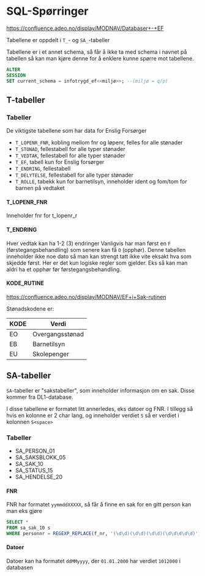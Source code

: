 # SQL-Spørringer

https://confluence.adeo.no/display/MODNAV/Databaser+-+EF

Tabellene er oppdelt i `T_`- og `SA_`-tabeller

Tabellene er i et annet schema, så får å ikke ta med schema i navnet på tabellen så kan man kjøre denne for å enklere kunne spørre
mot tabellene.

```sql
ALTER
SESSION
SET current_schema = infotrygd_ef<<miljø>>; --(miljø = q/p)
```

## T-tabeller

### Tabeller

De viktigste tabellene som har data for Enslig Forsørger

- `T_LOPENR_FNR`, kobling mellom fnr og løpenr, felles for alle stønader
- `T_STONAD`, fellestabell for alle typer stønader
- `T_VEDTAK`, fellestabell for alle typer stønader
- `T_EF`, tabell kun for Enslig forsørger
- `T_ENDRING`, fellestabell
- `T_DELYTELSE`, fellestabell for alle typer stønader
- `T_ROLLE`, tabekk kun for barnetilsyn, inneholder ident og fom/tom for barnen på vedtaket

#### T_LOPENR_FNR

Inneholder fnr for t_lopenr_r

#### T_ENDRING

Hver vedtak kan ha 1-2 (3) endringer Vanligvis har man først en `F` (førstegangsbehandling) som senere kan få `O` (opphør). Denne
tabellen inneholder ikke noe dato så man kan strengt tatt ikke vite eksakt hva som skjedde først. Her er det kun logiske regler
som gjelder. Eks så kan man aldri ha et opphør før førstegangsbehandling.

#### KODE_RUTINE

https://confluence.adeo.no/display/MODNAV/EF+i+Sak-rutinen

Stønadskodene er:

| KODE | Verdi           |
| ---- | ----            |
| EO   | Overgangsstønad |
| EB   | Barnetilsyn     |
| EU   | Skolepenger     |

## SA-tabeller

`SA`-tabeller er "sakstabeller", som inneholder informasjon om en sak. Disse kommer fra DL1-database.

I disse tabellene er formatet litt annerledes, eks datoer og FNR. I tillegg så hvis en kolonne er 2 char lang, og inneholder
verdiet `S` så er verdiet i kolonnen `S<space>`

### Tabeller

- SA_PERSON_01
- SA_SAKSBLOKK_05
- SA_SAK_10
- SA_STATUS_15
- SA_HENDELSE_20

#### FNR

FNR har formatet `yymmddXXXXX`, så får å finne en sak for en gitt person kan man eks gjøre

```sql
SELECT *
FROM sa_sak_10 s
WHERE personnr = REGEXP_REPLACE(f_nr, '(\d\d)(\d\d)(\d\d)(\d\d\d\d\d)', '\3\2\1\4')
```

#### Datoer

Datoer kan ha formatet `ddMMyyyy`, der `01.01.2000` har verdiet `1012000` i databasen
